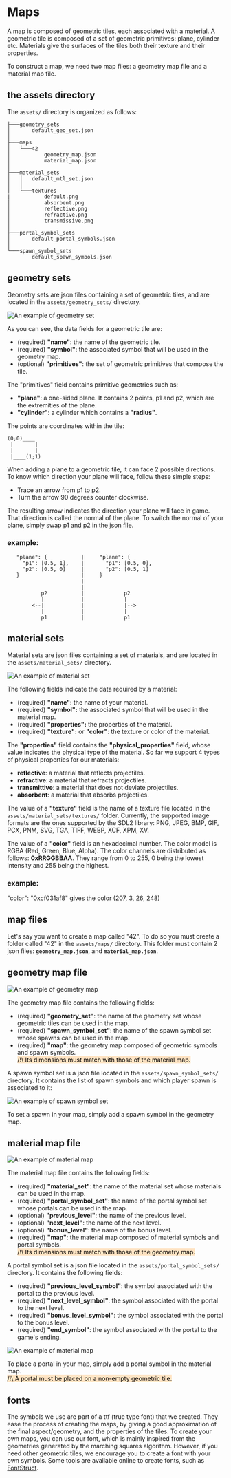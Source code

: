 
# Maps
A map is composed of geometric tiles, each associated with a material.
A geometric tile is composed of a set of geometric primitives: plane, cylinder etc.
Materials give the surfaces of the tiles both their texture and their properties.

To construct a map, we need two map files: a geometry map file and a material map file.

## the assets directory
The `assets/` directory is organized as follows:
```
├───geometry_sets
│       default_geo_set.json
│       
├───maps
│   └───42
│           geometry_map.json
│           material_map.json
│
├───material_sets
│   │   default_mtl_set.json
│   │   
│   └───textures
|           default.png
│           absorbent.png
│           reflective.png
│           refractive.png
│           transmissive.png
│
├───portal_symbol_sets
│       default_portal_symbols.json
│       
└───spawn_symbol_sets
        default_spawn_symbols.json
```

## geometry sets
Geometry sets are json files containing a set of geometric tiles, and are located in the `assets/geometry_sets/` directory.

<img src="screenshots/geometry_set_example.png"
   alt="An example of geometry set"/>

As you can see, the data fields for a geometric tile are:
* (required) **"name"**: the name of the geometric tile.
* (required) **"symbol"**: the associated symbol that will be used in the geometry map.
* (optional) **"primitives"**: the set of geometric primitives that compose the tile.

The "primitives" field contains primitive geometries such as:
* **"plane"**: a one-sided plane. It contains 2 points, p1 and p2, which are the extremities of the plane.
* **"cylinder"**: a cylinder which contains a **"radius"**.

The points are coordinates within the tile:
```
(0;0)____ 
 |       |
 |       |
 |____(1;1)
```

When adding a plane to a geometric tile, it can face 2 possible directions.  
To know which direction your plane will face, follow these simple steps:
* Trace an arrow from p1 to p2.
* Turn the arrow 90 degrees counter clockwise.

The resulting arrow indicates the direction your plane will face in game. That direction is called the normal of the plane. To switch the normal of your plane, simply swap p1 and p2 in the json file.

### example:

```
   "plane": {           |     "plane": {
     "p1": [0.5, 1],    |       "p1": [0.5, 0],
     "p2": [0.5, 0]     |       "p2": [0.5, 1] 
   }                    |     }
                        |
                        |
           p2           |             p2
           |            |             |				
        <--|            |             |-->
           |            |             |
           p1           |             p1
```

## material sets
Material sets are json files containing a set of materials, and are located in the `assets/material_sets/` directory.

<img src="screenshots/material_set_example.png"
   alt="An example of material set"/>

The following fields indicate the data required by a material:
* (required) **"name"**: the name of your material.
* (required) **"symbol":** the associated symbol that will be used in the material map.
* (required) **"properties":** the properties of the material.
* (required) **"texture":** or **"color"**: the texture or color of the material.

The **"properties"** field contains the **"physical_properties"** field, whose value indicates the physical type of the material.
So far we support 4 types of physical properties for our materials:
* **reflective**: a material that reflects projectiles.
* **refractive**: a material that refracts projectiles.
* **transmittive**: a material that does not deviate projectiles.
* **absorbent**: a material that absorbs projectiles.

The value of a **"texture"** field is the name of a texture file located in the `assets/material_sets/textures/` folder.
Currently, the supported image formats are the ones supported by the SDL2 library: PNG, JPEG, BMP, GIF, PCX, PNM, SVG, TGA, TIFF, WEBP, XCF, XPM, XV.


The value of a **"color"** field is an hexadecimal number. The color model is RGBA (Red, Green, Blue, Alpha). The color channels are distributed as follows: **0xRRGGBBAA**. They range from 0 to 255, 0 being the lowest intensity and 255 being the highest.

### example:
  "color": "0xcf031af8" gives the color (207, 3, 26, 248)


## map files
Let's say you want to create a map called "42". To do so you must create a folder called "42" in the `assets/maps/` directory.
This folder must contain 2 json files: **`geometry_map.json`**, and **`material_map.json`**.

## geometry map file
<img src="screenshots/42_geometry_map.png"
   alt="An example of geometry map"/>

The geometry map file contains the following fields:
* (required) **"geometry_set"**: the name of the geometry set whose geometric tiles can be used in the map.
* (required) **"spawn_symbol_set"**: the name of the spawn symbol set whose spawns can be used in the map.
* (required) **"map"**: the geometry map composed of geometric symbols and spawn symbols.  
<mark style="background-color: bisque">/!\ Its dimensions must match with those of the material map.</mark>

A spawn symbol set is a json file located in the `assets/spawn_symbol_sets/` directory. It contains the list of spawn symbols and which player spawn is associated to it:

<img src="screenshots/spawn_symbol_set_example.png"
   alt="An example of spawn symbol set"/>

To set a spawn in your map, simply add a spawn symbol in the geometry map.

## material map file
<img src="screenshots/42_material_map.png"
   alt="An example of material map"/>

The material map file contains the following fields:
* (required) **"material_set"**: the name of the material set whose materials can be used in the map.
* (required) **"portal_symbol_set"**: the name of the portal symbol set whose portals can be used in the map.
* (optional) **"previous_level"**: the name of the previous level.
* (optional) **"next_level"**: the name of the next level.
* (optional) **"bonus_level"**: the name of the bonus level.
* (required) **"map"**: the material map composed of material symbols and portal symbols.  
<mark style="background-color: bisque">/!\ Its dimensions must match with those of the geometry map.</mark>

A portal symbol set is a json file located in the `assets/portal_symbol_sets/` directory. It contains the following fields:
* (required) **"previous_level_symbol"**: the symbol associated with the portal to the previous level.
* (required) **"next_level_symbol"**: the symbol associated with the portal to the next level.
* (required) **"bonus_level_symbol"**: the symbol associated with the portal to the bonus level.
* (required) **"end_symbol"**: the symbol associated with the portal to the game's ending.

<img src="screenshots/portal_symbol_set_example.png"
   alt="An example of material map"/>

To place a portal in your map, simply add a portal symbol in the material map.  
<mark style="background-color: bisque">/!\ A portal must be placed on a non-empty geometric tile.</mark>

## fonts
The symbols we use are part of a ttf (true type font) that we created.
They ease the process of creating the maps, by giving a good approximation of the final aspect/geometry, and the properties of the tiles.
To create your own maps, you can use our font, which is mainly inspired from the geometries generated by the marching squares algorithm.
However, if you need other geometric tiles, we encourage you to create a font with your own symbols. Some tools are available online to create fonts, such as [FontStruct](https://fontstruct.com/).